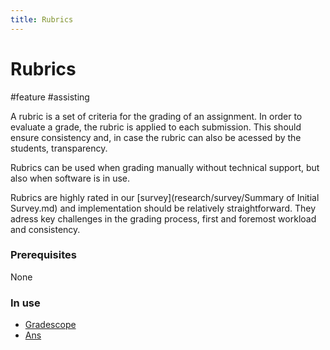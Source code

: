 ```yaml
---
title: Rubrics
---
```


# Rubrics

#feature #assisting

A rubric is a set of criteria for the grading of an assignment. In order to evaluate a grade, the rubric is applied to each submission. This should ensure consistency and, in case the rubric can also be acessed by the students, transparency.

Rubrics can be used when grading manually without technical support, but also when software is in use.

Rubrics are highly rated in our [survey](research/survey/Summary of Initial Survey.md) and implementation should be relatively straightforward. They adress key challenges in the grading process, first and foremost workload and consistency.

### Prerequisites

None

### In use

- [Gradescope](research/tools/Gradescope)
- [Ans](research/tools/Ans)
